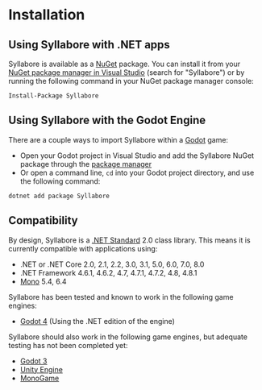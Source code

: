 # Installation

## Using Syllabore with .NET apps

Syllabore is available as a [NuGet](https://learn.microsoft.com/en-us/nuget/what-is-nuget) package. You can install it from your [NuGet package manager in Visual Studio](https://learn.microsoft.com/en-us/nuget/consume-packages/install-use-packages-visual-studio) (search for "Syllabore") or by running the following command in your NuGet package manager console:

```
Install-Package Syllabore
```

## Using Syllabore with the Godot Engine

There are a couple ways to import Syllabore within a [Godot](https://godotengine.org/) game:

* Open your Godot project in Visual Studio and add the Syllabore NuGet package through the [package manager](https://learn.microsoft.com/en-us/nuget/consume-packages/install-use-packages-visual-studio)
* Or open a command line, `cd` into your Godot project directory, and use the following command:

```
dotnet add package Syllabore
```

## Compatibility

By design, Syllabore is a [.NET Standard](https://learn.microsoft.com/en-us/dotnet/standard/net-standard?tabs=net-standard-1-0) 2.0 class library. This means it is currently compatible with applications using:

* .NET or .NET Core 2.0, 2.1, 2.2, 3.0, 3.1, 5.0, 6.0, 7.0, 8.0
* .NET Framework 4.6.1, 4.6.2, 4.7, 4.7.1, 4.7.2, 4.8, 4.8.1
* [Mono](https://www.mono-project.com/) 5.4, 6.4

Syllabore has been tested and known to work in the following game engines:

* [Godot 4](https://godotengine.org/download/windows/) (Using the .NET edition of the engine)

Syllabore should also work in the following game engines, but adequate testing has not been completed yet:

* [Godot 3](https://godotengine.org/download/3.x/windows/)
* [Unity Engine](https://unity.com/products/unity-engine)
* [MonoGame](https://www.monogame.net/)
